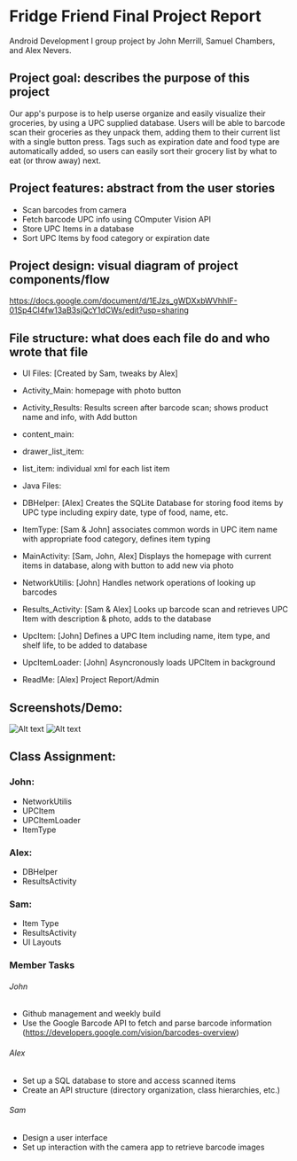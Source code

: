 # Fridge Friend Final Project Report
Android Development I group project by John Merrill, Samuel Chambers, and Alex Nevers. 

## Project goal: describes the purpose of this project 
Our app's purpose is to help userse organize and easily visualize their groceries, by using a UPC supplied database. Users will be able to barcode scan their groceries as they unpack them, adding them to their current list with a single button press. Tags such as expiration date and food type are automatically added, so users can easily sort their grocery list by what to eat (or throw away) next.

## Project features: abstract from the user stories 
* Scan barcodes from camera
* Fetch barcode UPC info using COmputer Vision API
* Store UPC Items in a database
* Sort UPC Items by food category or expiration date

## Project design: visual diagram of project components/flow 

https://docs.google.com/document/d/1EJzs_gWDXxbWVhhIF-01Sp4CI4fw13aB3sjQcY1dCWs/edit?usp=sharing

## File structure: what does each file do and who wrote that file
* UI Files: [Created by Sam, tweaks by Alex]
 * Activity_Main: homepage with photo button
 * Activity_Results: Results screen after barcode scan; shows product name and info, with Add button
 * content_main: 
 * drawer_list_item: 
 * list_item: individual xml for each list item
 
* Java Files:
 * DBHelper: [Alex] Creates the SQLite Database for storing food items by UPC type including expiry date, type of food, name, etc.
 * ItemType: [Sam & John] associates common words in UPC item name with appropriate food category, defines item typing
 * MainActivity: [Sam, John, Alex] Displays the homepage with current items in database, along with button to add new via photo
 * NetworkUtilis: [John] Handles network operations of looking up barcodes
 * Results_Activity: [Sam & Alex] Looks up barcode scan and retrieves UPC Item with description & photo, adds to the database
 * UpcItem: [John] Defines a UPC Item including name, item type, and shelf life, to be added to database
 * UpcItemLoader: [John] Asyncronously loads UPCItem in background
 
 * ReadMe: [Alex] Project Report/Admin

## Screenshots/Demo:
![Alt text](/screenshot/MainActivity.png?raw=true "MainActivity")
![Alt text](/screenshot/ResultActivity.png?raw=true "ResultsActivity")

## Class Assignment:
### John:
- NetworkUtilis
- UPCItem
- UPCItemLoader
- ItemType

### Alex:
- DBHelper
- ResultsActivity

### Sam:
- Item Type 
- ResultsActivity
- UI Layouts

### Member Tasks
###### John
- Github management and weekly build 
- Use the Google Barcode API to fetch and parse barcode information 
  (https://developers.google.com/vision/barcodes-overview)

###### Alex
- Set up a SQL database to store and access scanned items 
- Create an API structure (directory organization, class hierarchies, etc.)

###### Sam
- Design a user interface
- Set up interaction with the camera app to retrieve barcode images
